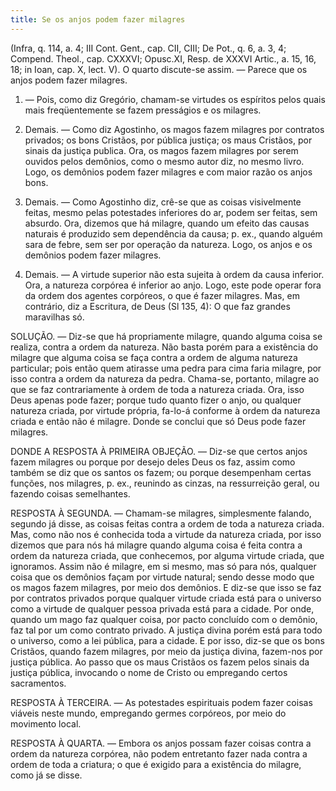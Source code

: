 ```yaml
---
title: Se os anjos podem fazer milagres
---
```


(Infra, q. 114, a. 4; III Cont. Gent., cap. CII, CIII; De Pot., q. 6, a. 3, 4; Compend. Theol., cap. CXXXVI; Opusc.XI, Resp. de XXXVI Artic., a. 15, 16, 18; in Ioan, cap. X, lect. V).
  O quarto discute-se assim. — Parece que os anjos podem fazer milagres.  

1. — Pois, como diz Gregório, chamam-se virtudes os espíritos pelos quais mais freqüentemente se fazem presságios e os milagres.  

2. Demais. — Como diz Agostinho, os magos fazem milagres por contratos privados; os bons Cristãos, por pública justiça; os maus Cristãos, por sinais da justiça publica. Ora, os magos fazem milagres por serem ouvidos pelos demônios, como o mesmo autor diz, no mesmo livro. Logo, os demônios podem fazer milagres e com maior razão os anjos bons. 

3. Demais. — Como Agostinho diz, crê-se que as coisas visivelmente feitas, mesmo pelas potestades inferiores do ar, podem ser feitas, sem absurdo. Ora, dizemos que há milagre, quando um efeito das causas naturais é produzido sem dependência da causa; p. ex., quando alguém sara de febre, sem ser por operação da natureza. Logo, os anjos e os demônios podem fazer milagres.  

4. Demais. — A virtude superior não esta sujeita à ordem da causa inferior. Ora, a natureza corpórea é inferior ao anjo. Logo, este pode operar fora da ordem dos agentes corpóreos, o que é fazer milagres.  Mas, em contrário, diz a Escritura, de Deus (Sl 135, 4): O que faz grandes maravilhas só.  

SOLUÇÃO. — Diz-se que há propriamente milagre, quando alguma coisa se realiza, contra a ordem da natureza. Não basta porém para a existência do milagre que alguma coisa se faça contra a ordem de alguma natureza particular; pois então quem atirasse uma pedra para cima faria milagre, por isso contra a ordem da natureza da pedra. Chama-se, portanto, milagre ao que se faz contrariamente à ordem de toda a natureza criada. Ora, isso Deus apenas pode fazer; porque tudo quanto fizer o anjo, ou qualquer natureza criada, por virtude própria, fa-lo-á conforme à ordem da natureza criada e então não é milagre. Donde se conclui que só Deus pode fazer milagres.  

DONDE A RESPOSTA À PRIMEIRA OBJEÇÃO. — Diz-se que certos anjos fazem milagres ou porque por desejo deles Deus os faz, assim como também se diz que os santos os fazem; ou porque desempenham certas funções, nos milagres, p. ex., reunindo as cinzas, na ressurreição geral, ou fazendo coisas semelhantes.  

RESPOSTA À SEGUNDA. — Chamam-se milagres, simplesmente falando, segundo já disse, as coisas feitas contra a ordem de toda a natureza criada. Mas, como não nos é conhecida toda a virtude da natureza criada, por isso dizemos que para nós há milagre quando alguma coisa é feita contra a ordem da natureza criada, que conhecemos, por alguma virtude criada, que ignoramos. Assim não é milagre, em si mesmo, mas só para nós, qualquer coisa que os demônios façam por virtude natural; sendo desse modo que os magos fazem milagres, por meio dos demônios. E diz-se que isso se faz por contratos privados porque qualquer virtude criada está para o universo como a virtude de qualquer pessoa privada está para a cidade. Por onde, quando um mago faz qualquer coisa, por pacto concluído com o demônio, faz tal por um como contrato privado. A justiça divina porém está para todo o universo, como a lei pública, para a cidade. E por isso, diz-se que os bons Cristãos, quando fazem milagres, por meio da justiça divina, fazem-nos por justiça pública. Ao passo que os maus Cristãos os fazem pelos sinais da justiça pública, invocando o nome de Cristo ou empregando certos sacramentos.  

RESPOSTA À TERCEIRA. — As potestades espirituais podem fazer coisas viáveis neste mundo, empregando germes corpóreos, por meio do movimento local.  

RESPOSTA À QUARTA. — Embora os anjos possam fazer coisas contra a ordem da natureza corpórea, não podem entretanto fazer nada contra a ordem de toda a criatura; o que é exigido para a existência do milagre, como já se disse.